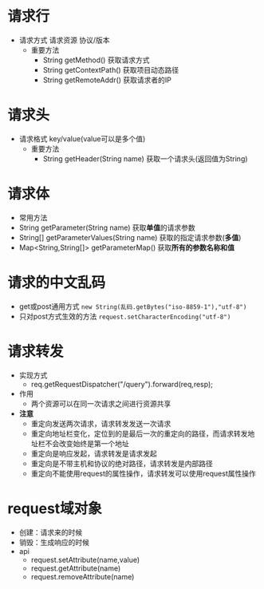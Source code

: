 # 请求行
  - 请求方式 请求资源 协议/版本
    - 重要方法
      - String getMethod() 获取请求方式
      - String getContextPath() 获取项目动态路径
      - String getRemoteAddr() 获取请求者的IP


# 请求头
  - 请求格式 key/value(value可以是多个值)
    - 重要方法
      - String getHeader(String name) 获取一个请求头(返回值为String)


# 请求体
 - 常用方法
  - String getParameter(String name) 获取**单值**的请求参数
  - String[] getParameterValues(String name) 获取的指定请求参数(**多值**)
  - Map<String,String[]> getParameterMap() 获取**所有的参数名称和值**


# 请求的中文乱码
  - get或post通用方式 `new String(乱码.getBytes("iso-8859-1"),"utf-8")`
  - 只对post方式生效的方法 `request.setCharacterEncoding("utf-8")`

# 请求转发
  - 实现方式
    - req.getRequestDispatcher("/query").forward(req,resp);
  - 作用
    - 两个资源可以在同一次请求之间进行资源共享
  - **注意**
    - 重定向发送两次请求，请求转发发送一次请求
    - 重定向地址栏变化，定位到的是最后一次的重定向的路径，而请求转发地址栏不会改变始终是第一个地址
    - 重定向是响应发起，请求转发是请求发起
    - 重定向是不带主机和协议的绝对路径，请求转发是内部路径
    - 重定向不能使用request的属性操作，请求转发可以使用request属性操作


# request域对象
  - 创建：请求来的时候
  - 销毁：生成响应的时候
  - api
    - request.setAttribute(name,value)
    - request.getAttribute(name)
    - request.removeAttribute(name)
